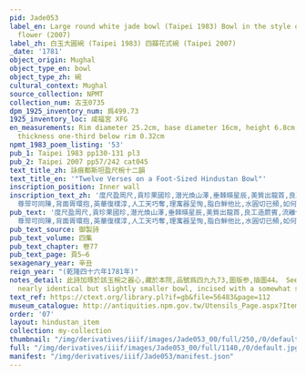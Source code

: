 ```yaml
---
pid: Jade053
label_en: Large round white jade bowl (Taipei 1983) Bowl in the style of a four-petal
  flower (2007)
label_zh: 白玉大圓碗 (Taipei 1983) 四瓣花式碗 (Taipei 2007)
_date: '1781'
object_origin: Mughal
object_type_en: bowl
object_type_zh: 碗
cultural_context: Mughal
source_collection: NPMT
collection_num: 古玉0735
dpm_1925_inventory_num: 爲499.73
1925_inventory_loc: 咸福宮 XFG
en_measurements: Rim diameter 25.2cm, base diameter 16cm, height 6.8cm, body wall
  thickness one-third below rim 0.32cm
npmt_1983_poem_listing: '53'
pub_1: Taipei 1983 pp130-131 pl3
pub_2: Taipei 2007 pp57/242 cat045
text_title_zh: 詠痕都斯坦盈尺椀十二韻
text_title_en: '"Twelve Verses on a Foot-Sized Hindustan Bowl"'
inscription_position: Inner wall
inscription_text_zh: '度尺盈周尺,貢珍果國珍,潜光煥山澤,垂棘暎星辰,美質出龍首,良工造罽賓,流離傳漢史,琬琰賦唐人,徑一繩引直,圍三規中循,釘心含蕚簇,分瓣布英匀,列宿都拱北,四時原始春,雨風占異好,
  尊斝可同陳,背面胥環抱,英華復樸淳,人工天巧奪,理寓器呈恂,脂白鮮他比,水圓切已頻,如何不脛者,萬里此重轃。 '
pub_text: '度尺盈周尺,貢珍果國珍,潜光煥山澤,垂棘暎星辰,美質出龍首,良工造罽賓,流離傳漢史,琬琰賦唐人,徑一繩引直,圍三規中(去聲)循,釘心含蕚簇,分瓣布英匀,列宿都拱北,四時原始春(是椀分四大瓣,又各爲七小瓣,如二十八宿也),雨風占異好,
  尊斝可同陳,背面胥環抱,英華復樸淳,人工天巧奪,理寓器呈恂,脂白鮮他比,水圓切已頻,如何不脛者,萬里此重轃。 '
pub_text_source: 御製詩
pub_text_volume: 四集
pub_text_chapter: 卷77
pub_text_page: 頁5—6
sexagenary_year: 辛丑
reign_year: "(乾隆四十六年1781年)"
notes_detail: 此詩加琢於該玉椀之器心,藏於本院,品號爲四九九73,圖版参,插圖44。 See also notes for Jade056 on a
  nearly identical but slightly smaller bowl, incised with a somewhat similar poem.
text_ref: https://ctext.org/library.pl?if=gb&file=56483&page=112
museum_catalogue: http://antiquities.npm.gov.tw/Utensils_Page.aspx?ItemId=51154
order: '07'
layout: hindustan_item
collection: my-collection
thumbnail: "/img/derivatives/iiif/images/Jade053_00/full/250,/0/default.jpg"
full: "/img/derivatives/iiif/images/Jade053_00/full/1140,/0/default.jpg"
manifest: "/img/derivatives/iiif/Jade053/manifest.json"
---
```

